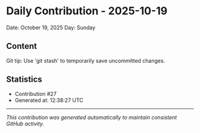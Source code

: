 # Daily Contribution - 2025-10-19

Date: October 19, 2025
Day: Sunday

## Content

Git tip: Use 'git stash' to temporarily save uncommitted changes.

## Statistics

- Contribution #27
- Generated at: 12:38:27 UTC

---
*This contribution was generated automatically to maintain consistent GitHub activity.*
